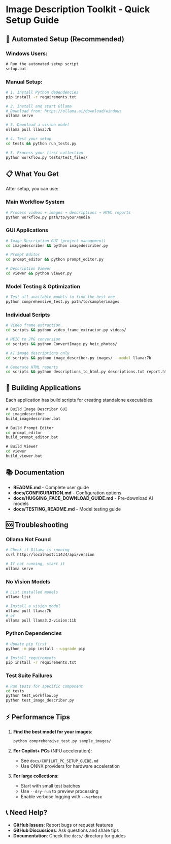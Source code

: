 # Image Description Toolkit - Quick Setup Guide

## 🚀 Automated Setup (Recommended)

### Windows Users:
```cmd
# Run the automated setup script
setup.bat
```

### Manual Setup:
```bash
# 1. Install Python dependencies
pip install -r requirements.txt

# 2. Install and start Ollama
# Download from: https://ollama.ai/download/windows
ollama serve

# 3. Download a vision model
ollama pull llava:7b

# 4. Test your setup
cd tests && python run_tests.py

# 5. Process your first collection
python workflow.py tests/test_files/
```

## 📋 What You Get

After setup, you can use:

### Main Workflow System
```bash
# Process videos + images → descriptions → HTML reports
python workflow.py path/to/your/media
```

### GUI Applications
```bash
# Image Description GUI (project management)
cd imagedescriber && python imagedescriber.py

# Prompt Editor
cd prompt_editor && python prompt_editor.py

# Description Viewer
cd viewer && python viewer.py
```

### Model Testing & Optimization
```bash
# Test all available models to find the best one
python comprehensive_test.py path/to/sample/images
```

### Individual Scripts
```bash
# Video frame extraction
cd scripts && python video_frame_extractor.py videos/

# HEIC to JPG conversion
cd scripts && python ConvertImage.py heic_photos/

# AI image descriptions only
cd scripts && python image_describer.py images/ --model llava:7b

# Generate HTML reports
cd scripts && python descriptions_to_html.py descriptions.txt report.html
```

## 🔧 Building Applications

Each application has build scripts for creating standalone executables:

```cmd
# Build Image Describer GUI
cd imagedescriber
build_imagedescriber.bat

# Build Prompt Editor
cd prompt_editor  
build_prompt_editor.bat

# Build Viewer
cd viewer
build_viewer.bat
```

## 📚 Documentation

- **README.md** - Complete user guide
- **docs/CONFIGURATION.md** - Configuration options
- **docs/HUGGING_FACE_DOWNLOAD_GUIDE.md** - Pre-download AI models
- **docs/TESTING_README.md** - Model testing guide

## 🆘 Troubleshooting

### Ollama Not Found
```bash
# Check if Ollama is running
curl http://localhost:11434/api/version

# If not running, start it
ollama serve
```

### No Vision Models
```bash
# List installed models
ollama list

# Install a vision model
ollama pull llava:7b
# or
ollama pull llama3.2-vision:11b
```

### Python Dependencies
```bash
# Update pip first
python -m pip install --upgrade pip

# Install requirements
pip install -r requirements.txt
```

### Test Suite Failures
```bash
# Run tests for specific component
cd tests
python test_workflow.py
python test_image_describer.py
```

## ⚡ Performance Tips

1. **Find the best model for your images**:
   ```bash
   python comprehensive_test.py sample_images/
   ```

2. **For Copilot+ PCs** (NPU acceleration):
   - See `docs/COPILOT_PC_SETUP_GUIDE.md`
   - Use ONNX providers for hardware acceleration

3. **For large collections**:
   - Start with small test batches
   - Use `--dry-run` to preview processing
   - Enable verbose logging with `--verbose`

## 📞 Need Help?

- **GitHub Issues**: Report bugs or request features
- **GitHub Discussions**: Ask questions and share tips
- **Documentation**: Check the `docs/` directory for guides